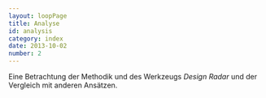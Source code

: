 ```yaml
---
layout: loopPage
title: Analyse
id: analysis
category: index
date: 2013-10-02
number: 2
---
```


Eine Betrachtung der Methodik und des Werkzeugs _Design Radar_ und der Vergleich mit anderen Ansätzen.